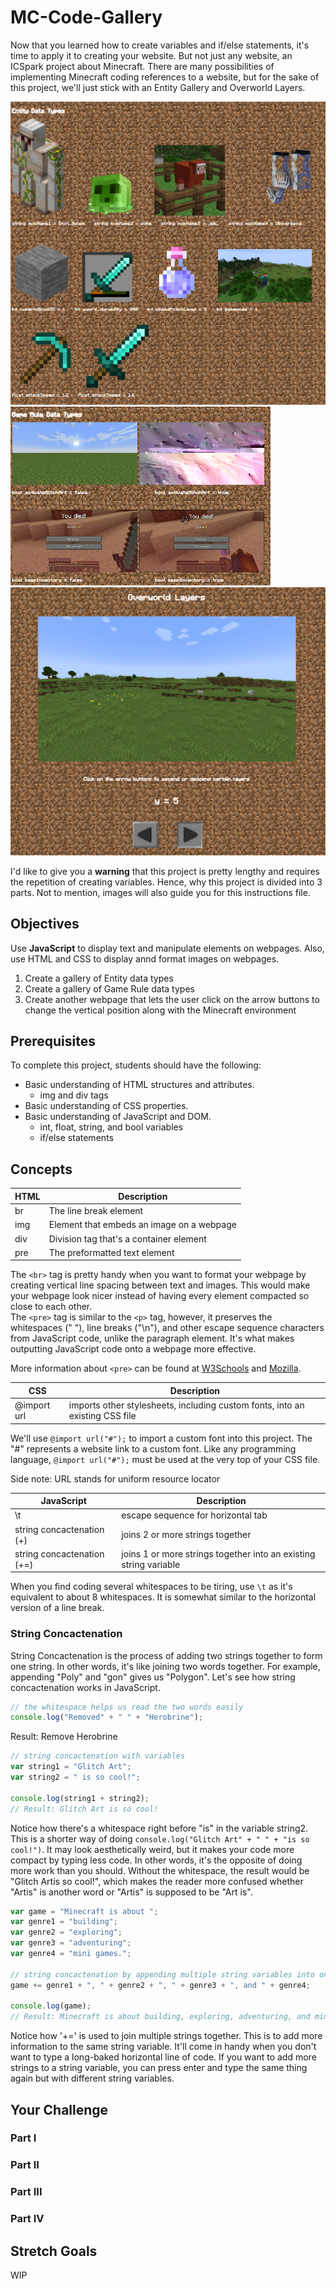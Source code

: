 # MC-Code-Gallery

Now that you learned how to create variables and if/else statements, it's time to apply it to creating your website.  But not just any website, an ICSpark project about Minecraft.  There are many possibilities of implementing Minecraft coding references to a website, but for the sake of this project, we'll just stick with an Entity Gallery and Overworld Layers. 

![Gallery1](images/Examples/MC_DataTypes_Gallery.png) ![Gallery2](images/Examples/MC_DataTypes_Gallery2.png) ![Gallery3](images/Examples/Overworld_Layers_Gallery.png)

I'd like to give you a **warning** that this project is pretty lengthy and requires the repetition of creating variables.  Hence, why this project is divided into 3 parts.  Not to mention, images will also guide you for this instructions file.  

## Objectives

Use **JavaScript** to display text and manipulate elements on webpages.  Also, use HTML and CSS to display annd format images on webpages.
  1. Create a gallery of Entity data types
  2. Create a gallery of Game Rule data types
  3. Create another webpage that lets the user click on the arrow buttons to change the vertical position along with the Minecraft environment

## Prerequisites

To complete this project, students should have the following:
  + Basic understanding of HTML structures and attributes.
    + img and div tags 
  + Basic understanding of CSS properties.
  + Basic understanding of JavaScript and DOM.
    + int, float, string, and bool variables
    + if/else statements 

## Concepts

| HTML | Description |
| ------------- | ------------- |
| br | The line break element |
| img | Element that embeds an image on a webpage |
| div | Division tag that's a container element |
| pre | The preformatted text element |

The `<br>` tag is pretty handy when you want to format your webpage by creating vertical line spacing between text and images.  This would make your webpage look nicer instead of having every element compacted so close to each other.  
The `<pre>` tag is similar to the `<p>` tag, however, it preserves the whitespaces (" "), line breaks ("\n"), and other escape sequence characters from JavaScript code, unlike the paragraph element.  It's what makes outputting JavaScript code onto a webpage more effective.

More information about `<pre>` can be found at [W3Schools](https://www.w3schools.com/tags/tag_pre.asp) and [Mozilla](https://developer.mozilla.org/en-US/docs/Web/HTML/Element/pre). 

| CSS  | Description |
| ------------- | ------------- |
| @import url | imports other stylesheets, including custom fonts, into an existing CSS file |

We'll use `@import url("#");` to import a custom font into this project.  The "#" represents a website link to a custom font.  Like any programming language, `@import url("#");` must be used at the very top of your CSS file.

Side note: URL stands for uniform resource locator

| JavaScript  | Description |
| ------------- | ------------- |
| \t | escape sequence for horizontal tab |
| string concactenation (+) | joins 2 or more strings together |
| string concactenation (+=) | joins 1 or more strings together into an existing string variable |

When you find coding several whitespaces to be tiring, use `\t` as it's equivalent to about 8 whitespaces.  It is somewhat similar to the horizontal version of a line break.

### String Concactenation

String Concactenation is the process of adding two strings together to form one string.  In other words, it's like joining two words together.  For example, appending "Poly" and "gon" gives us "Polygon".  Let's see how string concactenation works in JavaScript.

```js
// the whitespace helps us read the two words easily
console.log("Removed" + " " + "Herobrine");
```
Result: Remove Herobrine
```js
// string concactenation with variables
var string1 = "Glitch Art";
var string2 = " is so cool!";

console.log(string1 + string2);
// Result: Glitch Art is so cool!
```
Notice how there's a whitespace right before "is" in the variable string2.  This is a shorter way of doing ```console.log("Glitch Art" + " " + "is so cool!")```.  It may look aesthetically weird, but it makes your code more compact by typing less code.  In other words, it's the opposite of doing more work than you should.  Without the whitespace, the result would be "Glitch Artis so cool!", which makes the reader more confused whether "Artis" is another word or "Artis" is supposed to be "Art is".
```js
var game = "Minecraft is about ";
var genre1 = "building";
var genre2 = "exploring";
var genre3 = "adventuring";
var genre4 = "mini games.";

// string concactenation by appending multiple string variables into one string variable
game += genre1 + ", " + genre2 + ", " + genre3 + ", and " + genre4;

console.log(game);
// Result: Minecraft is about building, exploring, adventuring, and mini games.
```
Notice how '+=' is used to join multiple strings together.  This is to add more information to the same string variable.  It'll come in handy when you don't want to type a long-baked horizontal line of code.  If you want to add more strings to a string variable, you can press enter and type the same thing again but with different string variables. 

## Your Challenge

### Part I


### Part II


### Part III


### Part IV


## Stretch Goals
WIP
